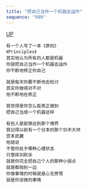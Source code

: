 ```yaml
---
title: "把自己当作一个机器去运作"
sequence: "999"
---
```


[UP](/thyself/thyself-home.html)

```text
有一个人写了一本《原则》
《Principles》
其实他认为所有的人都是机器
你就把自己当作一个机器去运作
你不断地修正你自己

就是每天你要不断地去检讨
其实你做得对不对
他不断地在修正

我觉得是你怎么能真正做到
把自己当成一个机器这样

有些人是能够达到那个境界
我记得以前有一个日本的那个剑术大师
宫本武藏
他就说
不管你处于哪种心理状态
只管挥剑砍杀
就是你完全把自己个人的那种小弱点
就是都抛到一边
你做事情的时候就是心无旁骛
就是你该做的事情
```
